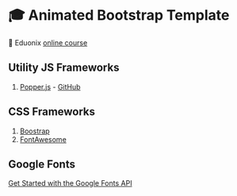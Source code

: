 # :mortar_board: Animated Bootstrap Template

:link: Eduonix [online course][course]

## Utility JS Frameworks

1. [Popper.js](https://popper.js.org/) - [GitHub](https://github.com/FezVrasta/popper.js/)

## CSS Frameworks

1. [Boostrap][bootstrap]
2. [FontAwesome][fontawesome]

## Google Fonts

[Get Started with the Google Fonts API][googlefonts-api]

[bootstrap]: https://getbootstrap.com/
[fontawesome]: https://fontawesome.com/
[googlefonts-api]: https://developers.google.com/fonts/docs/getting_started
[course]: https://www.eduonix.com/dashboard/
